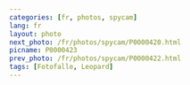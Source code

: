 ```yaml
---
categories: [fr, photos, spycam]
lang: fr
layout: photo
next_photo: /fr/photos/spycam/P0000420.html
picname: P0000423
prev_photo: /fr/photos/spycam/P0000422.html
tags: [Fotofalle, Leopard]
---
```

